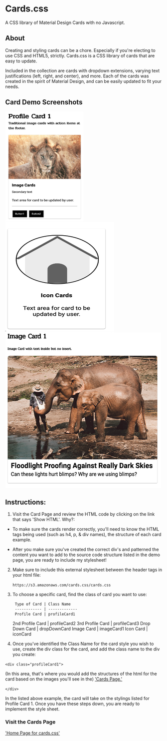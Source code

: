 # Cards.css
A CSS library of Material Design Cards with no Javascript.

## About

Creating and styling cards can be a chore. Especially if you're electing to use CSS and HTML5, strictly. Cards.css is a CSS library of cards that are easy to update.

Included in the collection are cards with dropdown extensions, varying text justifications (left, right, and center), and more. Each of the cards was created in the spirit of Material Design, and can be easily updated to fit your needs.

## Card Demo Screenshots

<img src="sources/images/cardImage/profileCard1Ex.png" alt="alt text" width="250" height="350">

<img src="sources/images/cardImage/iconCard.png" alt="alt text" width="350" height="350">

<img src="sources/images/cardImage/imageCard1.png" alt="alt text" width="500" height="500">

## Instructions:

1. Visit the Card Page and review the HTML code by clicking on the link that says 'Show HTML'. Why?:

- To make sure the cards render correctly, you'll need to know the HTML tags being used 
(such as h4, p, & div names), the structure of each card example.

- After you make sure you've created the correct div's and patterned the content you want to add to the source code structure listed in the demo page, you are ready to include my stylesheet!

2. Make sure to include this external stylesheet between the header tags in your html file:

    `https://s3.amazonaws.com/cards.css/cards.css`

3. To choose a specific card, find the class of card you want to use:

        Type of Card | Class Name
        ------------ | -------------
        Profile Card | profileCard1
    2nd Profile Card | profileCard2
    3rd Profile Card | profileCard3
      Drop Down Card | dropDownCard
          Image Card | imageCard1
           Icon Card | iconCard

4. Once you've identified the Class Name for the card style you wish to use, create the div class for the card,
and add the class name to the div you create: 

`<div class="profileCard1">` 

(In this area, that's where you would add the structures of the html for the card based on the images you'll see in the) ['Cards Page.'](https://jld03e.github.io/Cards_css/sources/cards.html)

`</div>`

In the listed above example, the card will take on the stylings listed for Profile Card 1. Once you have these steps down, you are ready to implement the style sheet.

### Visit the Cards Page

['Home Page for cards.css'](https://jld03e.github.io/Cards_css/sources/cards.html)